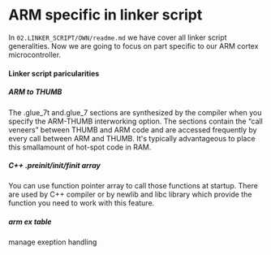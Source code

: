 # ARM specific in linker script
In `02.LINKER_SCRIPT/OWN/readme.md` we have cover all linker script generalities.
Now we are going to focus on part specific to our ARM cortex microcontroller.

#### Linker script paricularities
##### ARM to THUMB
 The .glue_7t and.glue_7 sections are synthesized by the compiler when you
 specify the ARM-THUMB interworking option. The sections contain the
 “call veneers” between THUMB and ARM code and are accessed frequently by every
 call between ARM and THUMB. It's typically advantageous to place this
 smallamount of hot-spot code in RAM.

##### C++ .preinit/init/finit array
You can use function pointer array to call those functions at startup.
There are used by C++ compiler or by newlib and libc library which provide the 
function you need to work with this feature.

##### arm ex table
manage exeption handling


